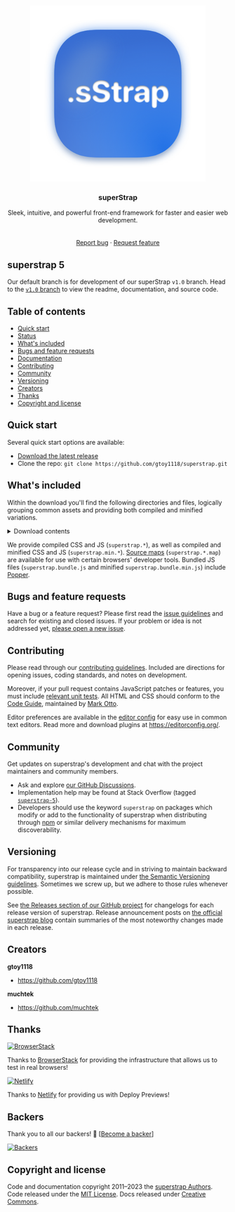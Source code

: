 <p align="center">
  <img src="./resources/logos/sStrap@1x.png" width="400" height="400">
</p>

<h3 align="center">superStrap</h3>

<p align="center">
  Sleek, intuitive, and powerful front-end framework for faster and easier web development.
  <br>
  <br>
  <br>
  <a href="https://github.com/gtoy1118/superstrap/issues/new?assignees=-&labels=bug&template=bug_report.yml">Report bug</a>
  ·
  <a href="https://github.com/gtoy1118/superstrap/issues/new?assignees=&labels=feature&template=feature_request.yml">Request feature</a>
</p>


## superstrap 5

Our default branch is for development of our superStrap `v1.0` branch. Head to the [`v1.0` branch](https://github.com/gtoy1118/superstrap/tree/v1.0) to view the readme, documentation, and source code.


## Table of contents

- [Quick start](#quick-start)
- [Status](#status)
- [What's included](#whats-included)
- [Bugs and feature requests](#bugs-and-feature-requests)
- [Documentation](#documentation)
- [Contributing](#contributing)
- [Community](#community)
- [Versioning](#versioning)
- [Creators](#creators)
- [Thanks](#thanks)
- [Copyright and license](#copyright-and-license)


## Quick start

Several quick start options are available:

- [Download the latest release](https://github.com/gtoy1118/superstrap/archive/v5.3.0-alpha3.zip)
- Clone the repo: `git clone https://github.com/gtoy1118/superstrap.git`


## What's included

Within the download you'll find the following directories and files, logically grouping common assets and providing both compiled and minified variations.

<details>
  <summary>Download contents</summary>

  ```text
  superstrap/
  ├── css/
  │   ├── superstrap-grid.css
  │   ├── superstrap-grid.css.map
  │   ├── superstrap-grid.min.css
  │   ├── superstrap-grid.min.css.map
  │   ├── superstrap-grid.rtl.css
  │   ├── superstrap-grid.rtl.css.map
  │   ├── superstrap-grid.rtl.min.css
  │   ├── superstrap-grid.rtl.min.css.map
  │   ├── superstrap-reboot.css
  │   ├── superstrap-reboot.css.map
  │   ├── superstrap-reboot.min.css
  │   ├── superstrap-reboot.min.css.map
  │   ├── superstrap-reboot.rtl.css
  │   ├── superstrap-reboot.rtl.css.map
  │   ├── superstrap-reboot.rtl.min.css
  │   ├── superstrap-reboot.rtl.min.css.map
  │   ├── superstrap-utilities.css
  │   ├── superstrap-utilities.css.map
  │   ├── superstrap-utilities.min.css
  │   ├── superstrap-utilities.min.css.map
  │   ├── superstrap-utilities.rtl.css
  │   ├── superstrap-utilities.rtl.css.map
  │   ├── superstrap-utilities.rtl.min.css
  │   ├── superstrap-utilities.rtl.min.css.map
  │   ├── superstrap.css
  │   ├── superstrap.css.map
  │   ├── superstrap.min.css
  │   ├── superstrap.min.css.map
  │   ├── superstrap.rtl.css
  │   ├── superstrap.rtl.css.map
  │   ├── superstrap.rtl.min.css
  │   └── superstrap.rtl.min.css.map
  └── js/
      ├── superstrap.bundle.js
      ├── superstrap.bundle.js.map
      ├── superstrap.bundle.min.js
      ├── superstrap.bundle.min.js.map
      ├── superstrap.esm.js
      ├── superstrap.esm.js.map
      ├── superstrap.esm.min.js
      ├── superstrap.esm.min.js.map
      ├── superstrap.js
      ├── superstrap.js.map
      ├── superstrap.min.js
      └── superstrap.min.js.map
  ```
</details>

We provide compiled CSS and JS (`superstrap.*`), as well as compiled and minified CSS and JS (`superstrap.min.*`). [Source maps](https://developers.google.com/web/tools/chrome-devtools/javascript/source-maps) (`superstrap.*.map`) are available for use with certain browsers' developer tools. Bundled JS files (`superstrap.bundle.js` and minified `superstrap.bundle.min.js`) include [Popper](https://popper.js.org/).


## Bugs and feature requests

Have a bug or a feature request? Please first read the [issue guidelines](https://github.com/gtoy1118/superstrap/blob/main/.github/CONTRIBUTING.md#using-the-issue-tracker) and search for existing and closed issues. If your problem or idea is not addressed yet, [please open a new issue](https://github.com/gtoy1118/superstrap/issues/new/choose).


## Contributing

Please read through our [contributing guidelines](https://github.com/gtoy1118/superstrap/blob/main/.github/CONTRIBUTING.md). Included are directions for opening issues, coding standards, and notes on development.

Moreover, if your pull request contains JavaScript patches or features, you must include [relevant unit tests](https://github.com/gtoy1118/superstrap/tree/main/js/tests). All HTML and CSS should conform to the [Code Guide](https://github.com/mdo/code-guide), maintained by [Mark Otto](https://github.com/mdo).

Editor preferences are available in the [editor config](https://github.com/gtoy1118/superstrap/blob/main/.editorconfig) for easy use in common text editors. Read more and download plugins at <https://editorconfig.org/>.


## Community

Get updates on superstrap's development and chat with the project maintainers and community members.


- Ask and explore [our GitHub Discussions](https://github.com/gtoy1118/superstrap/discussions).
- Implementation help may be found at Stack Overflow (tagged [`superstrap-5`](https://stackoverflow.com/questions/tagged/superstrap-5)).
- Developers should use the keyword `superstrap` on packages which modify or add to the functionality of superstrap when distributing through [npm](https://www.npmjs.com/browse/keyword/superstrap) or similar delivery mechanisms for maximum discoverability.


## Versioning

For transparency into our release cycle and in striving to maintain backward compatibility, superstrap is maintained under [the Semantic Versioning guidelines](https://semver.org/). Sometimes we screw up, but we adhere to those rules whenever possible.

See [the Releases section of our GitHub project](https://github.com/gtoy1118/superstrap/releases) for changelogs for each release version of superstrap. Release announcement posts on [the official superstrap blog](https://blog.getsuperstrap.com/) contain summaries of the most noteworthy changes made in each release.


## Creators

**gtoy1118**

- <https://github.com/gtoy1118>

**muchtek**

- <https://github.com/muchtek>


## Thanks

<a href="https://www.browserstack.com/">
  <img src="https://live.browserstack.com/images/opensource/browserstack-logo.svg" alt="BrowserStack" width="192" height="42">
</a>

Thanks to [BrowserStack](https://www.browserstack.com/) for providing the infrastructure that allows us to test in real browsers!

<a href="https://www.netlify.com/">
  <img src="https://www.netlify.com/v3/img/components/full-logo-light.svg" alt="Netlify" width="147" height="40">
</a>

Thanks to [Netlify](https://www.netlify.com/) for providing us with Deploy Previews!



## Backers

Thank you to all our backers! 🙏 [[Become a backer](https://opencollective.com/superstrap#backer)]

[![Backers](https://opencollective.com/superstrap/backers.svg?width=890)](https://opencollective.com/superstrap#backers)


## Copyright and license

Code and documentation copyright 2011–2023 the [superstrap Authors](https://github.com/gtoy1118/superstrap/graphs/contributors). Code released under the [MIT License](https://github.com/gtoy1118/superstrap/blob/main/LICENSE). Docs released under [Creative Commons](https://creativecommons.org/licenses/by/3.0/).
